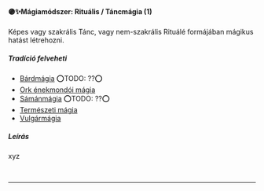 #### 🟣✨Mágiamódszer: Rituális / Táncmágia (1)

Képes vagy szakrális Tánc, vagy nem-szakrális Rituálé formájában mágikus hatást létrehozni.

##### Tradíció felveheti

- [Bárdmágia](../051_04_bardmagia.md) ⭕TODO: ??⭕
- [Ork énekmondói mágia](../051_07_ork_enekmondoi_magia.md)
- [Sámánmágia](../051_06_samanmagia.md) ⭕TODO: ??⭕
- [Természeti mágia](../051_05_termeszeti_magia.md)
- [Vulgármágia](../051_02_vulgarmagia.md)

##### Leírás

xyz

<br />

---
